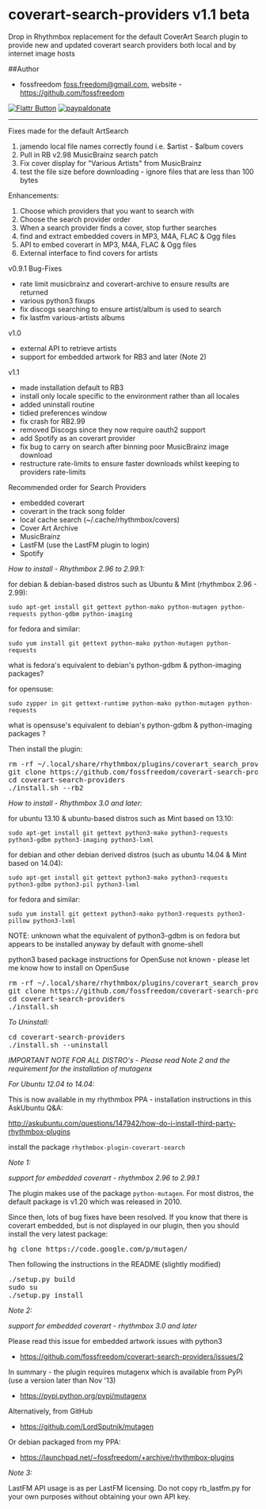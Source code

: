 coverart-search-providers v1.1 beta
=========================

Drop in Rhythmbox replacement for the default CoverArt Search plugin to provide new and updated coverart search providers both local and by internet image hosts

##Author

 - fossfreedom <foss.freedom@gmail.com>, website - https://github.com/fossfreedom

[![Flattr Button](http://api.flattr.com/button/button-compact-static-100x17.png "Flattr This!")](http://flattr.com/thing/1811718/ "fossfreedom")  [![paypaldonate](https://www.paypalobjects.com/en_GB/i/btn/btn_donate_SM.gif)](https://www.paypal.com/cgi-bin/webscr?cmd=_s-xclick&hosted_button_id=KBV682WJ3BDGL)

-------------

Fixes made for the default ArtSearch

1. jamendo local file names correctly found i.e. $artist - $album covers
2. Pull in RB v2.98 MusicBrainz search patch
3. Fix cover display for "Various Artists" from MusicBrainz
4. test the file size before downloading - ignore files that are less than 100 bytes


Enhancements:

1. Choose which providers that you want to search with
2. Choose the search provider order
2. When a search provider finds a cover, stop further searches
3. find and extract embedded covers in MP3, M4A, FLAC & Ogg files
4. API to embed coverart in MP3, M4A, FLAC & Ogg files
5. External interface to find covers for artists

v0.9.1 Bug-Fixes

 - rate limit musicbrainz and coverart-archive to ensure results are returned
 - various python3 fixups
 - fix discogs searching to ensure artist/album is used to search
 - fix lastfm various-artists albums
 
v1.0

 - external API to retrieve artists
 - support for embedded artwork for RB3 and later (Note 2)
 
v1.1

 - made installation default to RB3
 - install only locale specific to the environment rather than all locales
 - added uninstall routine
 - tidied preferences window
 - fix crash for RB2.99
 - removed Discogs since they now require oauth2 support
 - add Spotify as an coverart provider
 - fix bug to carry on search after binning poor MusicBrainz image download
 - restructure rate-limits to ensure faster downloads whilst keeping to providers rate-limits

Recommended order for Search Providers

 - embedded coverart
 - coverart in the track song folder
 - local cache search (~/.cache/rhythmbox/covers)
 - Cover Art Archive
 - MusicBrainz
 - LastFM (use the LastFM plugin to login)
 - Spotify

*How to install - Rhythmbox 2.96 to 2.99.1:*

for debian & debian-based distros such as Ubuntu & Mint (rhythmbox 2.96 - 2.99):

    sudo apt-get install git gettext python-mako python-mutagen python-requests python-gdbm python-imaging

for fedora and similar:

    sudo yum install git gettext python-mako python-mutagen python-requests
    
what is fedora's equivalent to debian's python-gdbm & python-imaging packages?
    
for opensuse:
 
    sudo zypper in git gettext-runtime python-mako python-mutagen python-requests

what is opensuse's equivalent to debian's python-gdbm & python-imaging packages ?

Then install the plugin:

<pre>
rm -rf ~/.local/share/rhythmbox/plugins/coverart_search_providers
git clone https://github.com/fossfreedom/coverart-search-providers.git
cd coverart-search-providers
./install.sh --rb2
</pre>

*How to install - Rhythmbox 3.0 and later:*

for ubuntu 13.10 & ubuntu-based distros such as Mint based on 13.10:

    sudo apt-get install git gettext python3-mako python3-requests python3-gdbm python3-imaging python3-lxml
    
for debian and other debian derived distros (such as ubuntu 14.04 & Mint based on 14.04):

    sudo apt-get install git gettext python3-mako python3-requests python3-gdbm python3-pil python3-lxml
   
for fedora and similar:

    sudo yum install git gettext python3-mako python3-requests python3-pillow python3-lxml

NOTE: unknown what the equivalent of python3-gdbm is on fedora but appears to be installed anyway by default with gnome-shell

python3 based package instructions for OpenSuse not known - please let me know how to install on OpenSuse

<pre>
rm -rf ~/.local/share/rhythmbox/plugins/coverart_search_providers
git clone https://github.com/fossfreedom/coverart-search-providers.git
cd coverart-search-providers
./install.sh
</pre>

*To Uninstall:*

<pre>
cd coverart-search-providers
./install.sh --uninstall
</pre>

*IMPORTANT NOTE FOR ALL DISTRO's - Please read Note 2 and the requirement for the installation of mutagenx*

*For Ubuntu 12.04 to 14.04:* 

This is now available in my rhythmbox PPA - installation instructions in this AskUbuntu Q&A:

http://askubuntu.com/questions/147942/how-do-i-install-third-party-rhythmbox-plugins

install the package `rhythmbox-plugin-coverart-search`

*Note 1:*

*support for embedded coverart - rhythmbox 2.96 to 2.99.1*

The plugin makes use of the package `python-mutagen`.  For most distros, the default package is v1.20 which was released in 2010.

Since then, lots of bug fixes have been resolved.  If you know that there is coverart embedded, but is not displayed
in our plugin, then you should install the very latest package:

<pre>
hg clone https://code.google.com/p/mutagen/
</pre>

Then following the instructions in the README (slightly modified)

<pre>
./setup.py build
sudo su
./setup.py install 
</pre>

*Note 2:*

*support for embedded coverart - rhythmbox 3.0 and later*

Please read this issue for embedded artwork issues with python3

- https://github.com/fossfreedom/coverart-search-providers/issues/2

In summary - the plugin requires mutagenx which is available from PyPi (use a version later than Nov '13)

 - https://pypi.python.org/pypi/mutagenx
 
Alternatively, from GitHub

 - https://github.com/LordSputnik/mutagen
 
Or debian packaged from my PPA:

 - https://launchpad.net/~fossfreedom/+archive/rhythmbox-plugins

*Note 3:*

LastFM API usage is as per LastFM licensing.  Do not copy rb_lastfm.py for your own purposes without obtaining your own API key.
